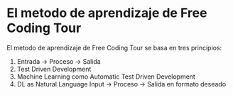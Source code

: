 # El metodo de aprendizaje de Free Coding Tour

El metodo de aprendizaje de Free Coding Tour se basa en tres principios:

1. Entrada -> Proceso -> Salida
2. Test Driven Development
3. Machine Learning como Automatic Test Driven Development
4. DL as Natural Language Input -> Proceso -> Salida en formato deseado